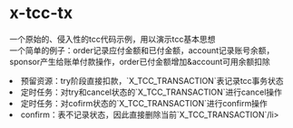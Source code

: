 # x-tcc-tx

一个原始的、侵入性的tcc代码示例，用以演示tcc基本思想</br>
一个简单的例子：order记录应付金额和已付金额，account记录账号余额，sponsor产生给账单付款操作，order已付金额增加&account可用余额扣除
<li>预留资源：try阶段直接扣款，`X_TCC_TRANSACTION`表记录tcc事务状态</li>
<li>定时任务：对try和cancel状态的`X_TCC_TRANSACTION`进行cancel操作</li>
<li>定时任务：对cofirm状态的`X_TCC_TRANSACTION`进行confirm操作</li>
<li>confirm：表不记录状态，因此直接删除当前`X_TCC_TRANSACTION`/li>